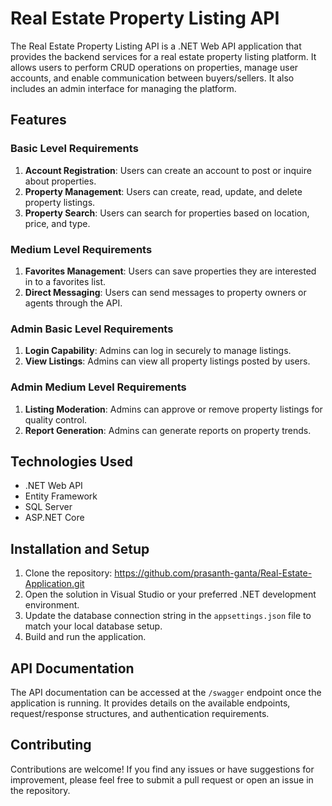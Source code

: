 # Real Estate Property Listing API

The Real Estate Property Listing API is a .NET Web API application that provides the backend services for a real estate property listing platform. It allows users to perform CRUD operations on properties, manage user accounts, and enable communication between buyers/sellers. It also includes an admin interface for managing the platform.

## Features

### Basic Level Requirements

1. **Account Registration**: Users can create an account to post or inquire about properties.
2. **Property Management**: Users can create, read, update, and delete property listings.
3. **Property Search**: Users can search for properties based on location, price, and type.

### Medium Level Requirements

1. **Favorites Management**: Users can save properties they are interested in to a favorites list.
2. **Direct Messaging**: Users can send messages to property owners or agents through the API.

### Admin Basic Level Requirements

1. **Login Capability**: Admins can log in securely to manage listings.
2. **View Listings**: Admins can view all property listings posted by users.

### Admin Medium Level Requirements

1. **Listing Moderation**: Admins can approve or remove property listings for quality control.
2. **Report Generation**: Admins can generate reports on property trends.

## Technologies Used

- .NET Web API
- Entity Framework
- SQL Server
- ASP.NET Core

## Installation and Setup

1. Clone the repository:  https://github.com/prasanth-ganta/Real-Estate-Application.git
2. Open the solution in Visual Studio or your preferred .NET development environment.
3. Update the database connection string in the `appsettings.json` file to match your local database setup.
4. Build and run the application.

## API Documentation

The API documentation can be accessed at the `/swagger` endpoint once the application is running. It provides details on the available endpoints, request/response structures, and authentication requirements.

## Contributing

Contributions are welcome! If you find any issues or have suggestions for improvement, please feel free to submit a pull request or open an issue in the repository.
